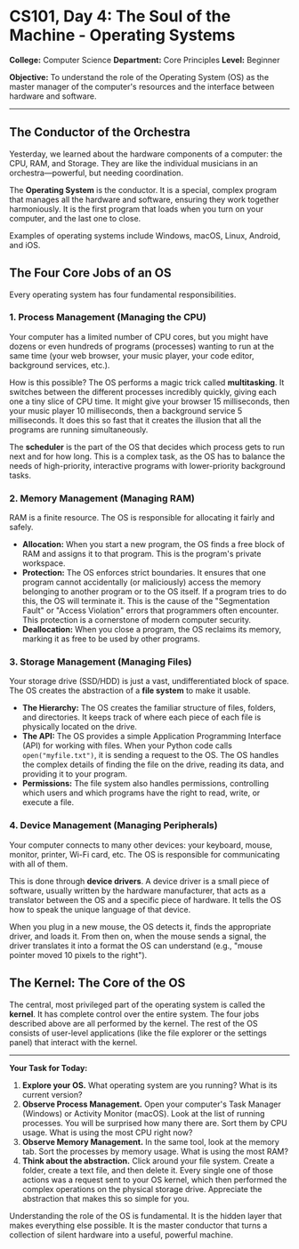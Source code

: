# CS101, Day 4: The Soul of the Machine - Operating Systems

**College:** Computer Science
**Department:** Core Principles
**Level:** Beginner

**Objective:** To understand the role of the Operating System (OS) as the master manager of the computer's resources and the interface between hardware and software.

---

## The Conductor of the Orchestra

Yesterday, we learned about the hardware components of a computer: the CPU, RAM, and Storage. They are like the individual musicians in an orchestra—powerful, but needing coordination.

The **Operating System** is the conductor. It is a special, complex program that manages all the hardware and software, ensuring they work together harmoniously. It is the first program that loads when you turn on your computer, and the last one to close.

Examples of operating systems include Windows, macOS, Linux, Android, and iOS.

## The Four Core Jobs of an OS

Every operating system has four fundamental responsibilities.

### 1. Process Management (Managing the CPU)

Your computer has a limited number of CPU cores, but you might have dozens or even hundreds of programs (processes) wanting to run at the same time (your web browser, your music player, your code editor, background services, etc.).

How is this possible? The OS performs a magic trick called **multitasking**. It switches between the different processes incredibly quickly, giving each one a tiny slice of CPU time. It might give your browser 15 milliseconds, then your music player 10 milliseconds, then a background service 5 milliseconds. It does this so fast that it creates the illusion that all the programs are running simultaneously.

The **scheduler** is the part of the OS that decides which process gets to run next and for how long. This is a complex task, as the OS has to balance the needs of high-priority, interactive programs with lower-priority background tasks.

### 2. Memory Management (Managing RAM)

RAM is a finite resource. The OS is responsible for allocating it fairly and safely.

*   **Allocation:** When you start a new program, the OS finds a free block of RAM and assigns it to that program. This is the program's private workspace.
*   **Protection:** The OS enforces strict boundaries. It ensures that one program cannot accidentally (or maliciously) access the memory belonging to another program or to the OS itself. If a program tries to do this, the OS will terminate it. This is the cause of the "Segmentation Fault" or "Access Violation" errors that programmers often encounter. This protection is a cornerstone of modern computer security.
*   **Deallocation:** When you close a program, the OS reclaims its memory, marking it as free to be used by other programs.

### 3. Storage Management (Managing Files)

Your storage drive (SSD/HDD) is just a vast, undifferentiated block of space. The OS creates the abstraction of a **file system** to make it usable.

*   **The Hierarchy:** The OS creates the familiar structure of files, folders, and directories. It keeps track of where each piece of each file is physically located on the drive.
*   **The API:** The OS provides a simple Application Programming Interface (API) for working with files. When your Python code calls `open("myfile.txt")`, it is sending a request to the OS. The OS handles the complex details of finding the file on the drive, reading its data, and providing it to your program.
*   **Permissions:** The file system also handles permissions, controlling which users and which programs have the right to read, write, or execute a file.

### 4. Device Management (Managing Peripherals)

Your computer connects to many other devices: your keyboard, mouse, monitor, printer, Wi-Fi card, etc. The OS is responsible for communicating with all of them.

This is done through **device drivers**. A device driver is a small piece of software, usually written by the hardware manufacturer, that acts as a translator between the OS and a specific piece of hardware. It tells the OS how to speak the unique language of that device.

When you plug in a new mouse, the OS detects it, finds the appropriate driver, and loads it. From then on, when the mouse sends a signal, the driver translates it into a format the OS can understand (e.g., "mouse pointer moved 10 pixels to the right").

## The Kernel: The Core of the OS

The central, most privileged part of the operating system is called the **kernel**. It has complete control over the entire system. The four jobs described above are all performed by the kernel. The rest of the OS consists of user-level applications (like the file explorer or the settings panel) that interact with the kernel.

---

**Your Task for Today:**

1.  **Explore your OS.** What operating system are you running? What is its current version?
2.  **Observe Process Management.** Open your computer's Task Manager (Windows) or Activity Monitor (macOS). Look at the list of running processes. You will be surprised how many there are. Sort them by CPU usage. What is using the most CPU right now?
3.  **Observe Memory Management.** In the same tool, look at the memory tab. Sort the processes by memory usage. What is using the most RAM?
4.  **Think about the abstraction.** Click around your file system. Create a folder, create a text file, and then delete it. Every single one of those actions was a request sent to your OS kernel, which then performed the complex operations on the physical storage drive. Appreciate the abstraction that makes this so simple for you.

Understanding the role of the OS is fundamental. It is the hidden layer that makes everything else possible. It is the master conductor that turns a collection of silent hardware into a useful, powerful machine.
